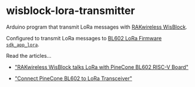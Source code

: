 # wisblock-lora-transmitter

Arduino program that transmit LoRa messages with [RAKwireless WisBlock](https://docs.rakwireless.com/Product-Categories/WisBlock/Quickstart/).

Configured to transmit LoRa messages to [BL602 LoRa Firmware `sdk_app_lora`](https://github.com/lupyuen/bl_iot_sdk/blob/lorarecv/customer_app/sdk_app_lora).

Read the articles...

-   ["RAKwireless WisBlock talks LoRa with PineCone BL602 RISC-V Board"](https://lupyuen.github.io/articles/wisblock)

-   ["Connect PineCone BL602 to LoRa Transceiver"](https://lupyuen.github.io/articles/lora)
